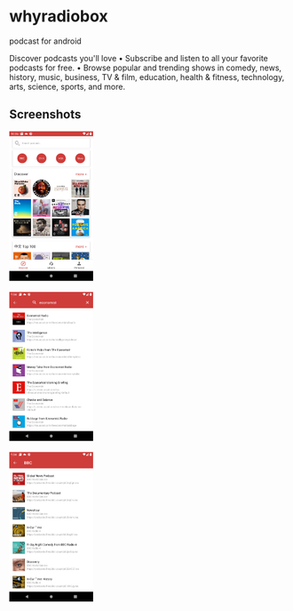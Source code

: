 # whyradiobox
podcast for android

Discover podcasts you'll love
• Subscribe and listen to all your favorite podcasts for free.
• Browse popular and trending shows in comedy, news, history, music, business, TV & film, education, health & fitness, technology, arts, science, sports, and more.

## Screenshots
<img src="screenshot/home.png" width="30%"/>
<br></br>
<img src="screenshot/search.png" width="30%"/>
<br></br>
<img src="screenshot/discovery.png" width="30%"/>
<br></br>